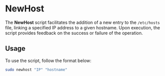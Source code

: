 # NewHost

The **NewHost** script facilitates the addition of a new entry to the `/etc/hosts` file, linking a specified IP address to a given hostname. Upon execution, the script provides feedback on the success or failure of the operation.

## Usage

To use the script, follow the format below:

```bash
sudo newhost "IP" "hostname"
